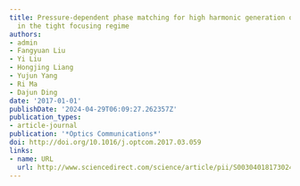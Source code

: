 ```yaml
---
title: Pressure-dependent phase matching for high harmonic generation of Ar and N2
  in the tight focusing regime
authors:
- admin
- Fangyuan Liu
- Yi Liu
- Hongjing Liang
- Yujun Yang
- Ri Ma
- Dajun Ding
date: '2017-01-01'
publishDate: '2024-04-29T06:09:27.262357Z'
publication_types:
- article-journal
publication: '*Optics Communications*'
doi: http://doi.org/10.1016/j.optcom.2017.03.059
links:
- name: URL
  url: http://www.sciencedirect.com/science/article/pii/S0030401817302420
---
```

